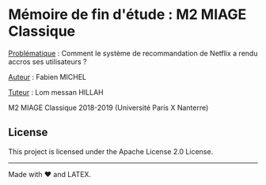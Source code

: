 # Mémoire de fin d'étude : M2 MIAGE Classique

<u>Problématique</u> : Comment le système de recommandation de Netflix a rendu
accros ses utilisateurs ?


<u>Auteur</u> : Fabien MICHEL

<u>Tuteur</u> : Lom messan HILLAH

M2 MIAGE Classique 2018-2019 (Université Paris X Nanterre)

## License

This project is licensed under the Apache License 2.0 License.

---
Made with ❤️ and LATEX.
